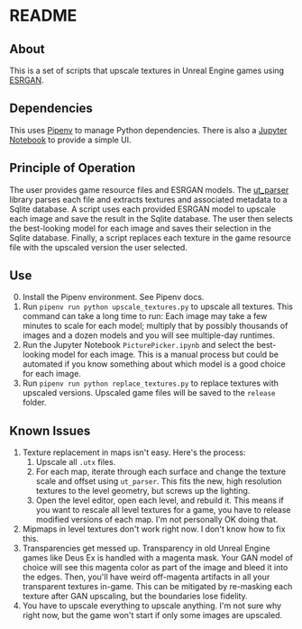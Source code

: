 README
======


About
-----

This is a set of scripts that upscale textures in Unreal Engine
games using [ESRGAN](https://esrgan.readthedocs.io/en/latest/index.html).


Dependencies
------------

This uses [Pipenv](https://pipenv.pypa.io/en/latest/) to manage Python
dependencies. There is also a [Jupyter Notebook](https://jupyter.org/) 
to provide a simple UI.


Principle of Operation
----------------------

The user provides game resource files and ESRGAN models. The
[ut_parser](https://github.com/butterwagon69/ut_parser) library parses each file
and extracts textures and associated metadata to a Sqlite database. A script
uses each provided ESRGAN model to upscale each image and save the result in the
Sqlite database. The user then selects the best-looking model for each image 
and saves their selection in the Sqlite database. Finally, a script replaces
each texture in the game resource file with the upscaled version the user
selected.

Use
---

0. Install the Pipenv environment. See Pipenv docs.
1. Run `pipenv run python upscale_textures.py` to upscale all textures.
   This command can take a long time to run: Each image may take a few 
   minutes to scale for each model; multiply that by possibly thousands
   of images and a dozen models and you will see multiple-day runtimes.
2. Run the Jupyter Notebook `PicturePicker.ipynb` and select the best-looking
   model for each image. This is a manual process but could be automated
   if you know something about which model is a good choice for each 
   image.
3. Run `pipenv run python replace_textures.py` to replace textures with
   upscaled versions. Upscaled game files will be saved to the `release` folder.

Known Issues
------------

1. Texture replacement in maps isn't easy. Here's the process:
    1. Upscale all `.utx` files.
    2. For each map, iterate through each surface and change the texture
       scale and offset using `ut_parser`. This fits the new, high resolution
       textures to the level geometry, but screws up the lighting.
    3. Open the level editor, open each level, and rebuild it.
   This means if you want to rescale all level textures for a game, you have
   to release modified versions of each map. I'm not personally OK doing that.
2. Mipmaps in level textures don't work right now. I don't know how to fix this.
3. Transparencies get messed up. Transparency in old Unreal Engine games
   like Deus Ex is handled with a magenta mask. Your GAN model of choice will
   see this magenta color as part of the image and bleed it into the edges.
   Then, you'll have weird off-magenta artifacts in all your transparent textures
   in-game. This can be mitigated by re-masking each texture after GAN upscaling,
   but the boundaries lose fidelity.
4. You have to upscale everything to upscale anything. I'm not sure why right
   now, but the game won't start if only some images are upscaled.
